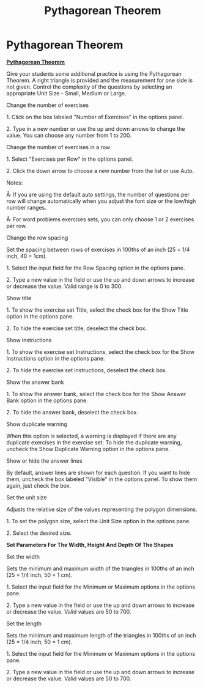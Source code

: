 ﻿---
title: Pythagorean Theorem
category: reference
---

# Pythagorean Theorem

**<u>Pythagorean Theorem</u>**

Give your students some additional practice is using the Pythagorean Theorem. A right triangle is provided and the measurement for one side is not given. Control the complexity of the questions by selecting an appropriate Unit Size - Small, Medium or Large.

Change the number of exercises

1\. Click on the box labeled "Number of Exercises" in the options panel.

2\. Type in a new number or use the up and down arrows to change the value. You can choose any number from 1 to 200.

Change the number of exercises in a row

1\. Select "Exercises per Row" in the options panel.

2\. Click the down arrow to choose a new number from the list or use Auto.

Notes:

Â· If you are using the default auto settings, the number of questions per row will change automatically when you adjust the font size or the low/high number ranges.

Â· For word problems exercises sets, you can only choose 1 or 2 exercises per row.

Change the row spacing

Set the spacing between rows of exercises in 100ths of an inch (25 = 1/4 inch, 40 = 1cm).

1\. Select the input field for the Row Spacing option in the options pane.

2\. Type a new value in the field or use the up and down arrows to increase or decrease the value. Valid range is 0 to 300.

Show title

1\. To show the exercise set Title, select the check box for the Show Title option in the options pane.

2\. To hide the exercise set title, deselect the check box.

Show instructions

1\. To show the exercise set Instructions, select the check box for the Show Instructions option in the options pane.

2\. To hide the exercise set instructions, deselect the check box.

Show the answer bank

1\. To show the answer bank, select the check box for the Show Answer Bank option in the options pane.

2\. To hide the answer bank, deselect the check box.

Show duplicate warning

When this option is selected, a warning is displayed if there are any duplicate exercises in the exercise set. To hide the duplicate warning, uncheck the Show Duplicate Warning option in the options pane.

Show or hide the answer lines

By default, answer lines are shown for each question. If you want to hide them, uncheck the box labeled "Visible" in the options panel. To show them again, just check the box.

Set the unit size

Adjusts the relative size of the values representing the polygon dimensions.

1\. To set the polygon size, select the Unit Size option in the options pane.

2\. Select the desired size.

**Set Parameters For The Width, Height And Depth Of The Shapes**

Set the width

Sets the minimum and maximum width of the triangles in 100ths of an inch (25 = 1/4 inch, 50 = 1 cm).

1\. Select the input field for the Minimum or Maximum options in the options pane.

2\. Type a new value in the field or use the up and down arrows to increase or decrease the value. Valid values are 50 to 700.

Set the length

Sets the minimum and maximum length of the triangles in 100ths of an inch (25 = 1/4 inch, 50 = 1 cm).

1\. Select the input field for the Minimum or Maximum options in the options pane.

2\. Type a new value in the field or use the up and down arrows to increase or decrease the value. Valid values are 50 to 700.
